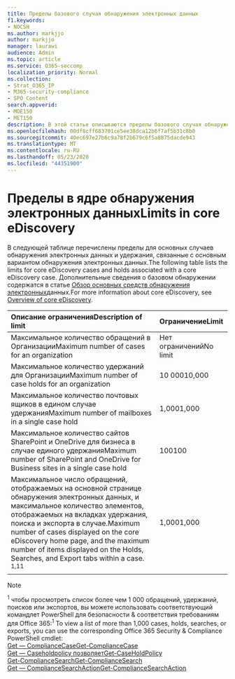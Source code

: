 ```yaml
---
title: Пределы базового случая обнаружения электронных данных
f1.keywords:
- NOCSH
ms.author: markjjo
author: markjjo
manager: laurawi
audience: Admin
ms.topic: article
ms.service: O365-seccomp
localization_priority: Normal
ms.collection:
- Strat_O365_IP
- M365-security-compliance
- SPO_Content
search.appverid:
- MOE150
- MET150
description: В этой статье описываются пределы базового случая обнаружения электронных данных в Microsoft 365.
ms.openlocfilehash: 00df8cff683701ce5ee38dca12b6f7af5b31c8b0
ms.sourcegitcommit: 40ec697e27b6c9a78f2b679c6f5a8875dacde943
ms.translationtype: MT
ms.contentlocale: ru-RU
ms.lasthandoff: 05/23/2020
ms.locfileid: "44351900"
---
```

# <a name="limits-in-core-ediscovery"></a><span data-ttu-id="0a0e7-103">Пределы в ядре обнаружения электронных данных</span><span class="sxs-lookup"><span data-stu-id="0a0e7-103">Limits in core eDiscovery</span></span>

<span data-ttu-id="0a0e7-104">В следующей таблице перечислены пределы для основных случаев обнаружения электронных данных и удержания, связанные с основным вариантом обнаружения электронных данных.</span><span class="sxs-lookup"><span data-stu-id="0a0e7-104">The following table lists the limits for core eDiscovery cases and holds associated with a core eDiscovery case.</span></span> <span data-ttu-id="0a0e7-105">Дополнительные сведения о базовом обнаружении содержатся в статье [Обзор основных средств обнаружения электронных](ediscovery-cases.md)данных.</span><span class="sxs-lookup"><span data-stu-id="0a0e7-105">For more information about core eDiscovery, see [Overview of core eDiscovery](ediscovery-cases.md).</span></span>
    
  |<span data-ttu-id="0a0e7-106">**Описание ограничения**</span><span class="sxs-lookup"><span data-stu-id="0a0e7-106">**Description of limit**</span></span>|<span data-ttu-id="0a0e7-107">**Ограничение**</span><span class="sxs-lookup"><span data-stu-id="0a0e7-107">**Limit**</span></span>|
  |:-----|:-----|
  |<span data-ttu-id="0a0e7-108">Максимальное количество обращений в Организации</span><span class="sxs-lookup"><span data-stu-id="0a0e7-108">Maximum number of cases for an organization</span></span>  <br/> |<span data-ttu-id="0a0e7-109">Нет ограничений</span><span class="sxs-lookup"><span data-stu-id="0a0e7-109">No limit</span></span>  <br/> |
  |<span data-ttu-id="0a0e7-110">Максимальное количество удержаний для Организации</span><span class="sxs-lookup"><span data-stu-id="0a0e7-110">Maximum number of case holds for an organization</span></span>  <br/> |<span data-ttu-id="0a0e7-111">10 000</span><span class="sxs-lookup"><span data-stu-id="0a0e7-111">10,000</span></span>  <br/> |
  |<span data-ttu-id="0a0e7-112">Максимальное количество почтовых ящиков в едином случае удержания</span><span class="sxs-lookup"><span data-stu-id="0a0e7-112">Maximum number of mailboxes in a single case hold</span></span>  <br/> |<span data-ttu-id="0a0e7-113">1,000</span><span class="sxs-lookup"><span data-stu-id="0a0e7-113">1,000</span></span>  <br/> |
  |<span data-ttu-id="0a0e7-114">Максимальное количество сайтов SharePoint и OneDrive для бизнеса в случае единого удержания</span><span class="sxs-lookup"><span data-stu-id="0a0e7-114">Maximum number of SharePoint and OneDrive for Business sites in a single case hold</span></span>  <br/> |<span data-ttu-id="0a0e7-115">100</span><span class="sxs-lookup"><span data-stu-id="0a0e7-115">100</span></span>  <br/> |
  |<span data-ttu-id="0a0e7-116">Максимальное число обращений, отображаемых на основной странице обнаружения электронных данных, и максимальное количество элементов, отображаемых на вкладках удержания, поиска и экспорта в случае.</span><span class="sxs-lookup"><span data-stu-id="0a0e7-116">Maximum number of cases displayed on the core eDiscovery home page, and the maximum number of items displayed on the Holds, Searches, and Export tabs within a case.</span></span> <span data-ttu-id="0a0e7-117"><sup>1,1</sup></span><span class="sxs-lookup"><span data-stu-id="0a0e7-117"><sup>1</sup></span></span> |<span data-ttu-id="0a0e7-118">1,000</span><span class="sxs-lookup"><span data-stu-id="0a0e7-118">1,000</span></span>|
  |||

   > [!NOTE]
   > <span data-ttu-id="0a0e7-119"><sup>1</sup> чтобы просмотреть список более чем 1 000 обращений, удержаний, поисков или экспортов, вы можете использовать соответствующий командлет PowerShell для безопасности & соответствия требованиям для Office 365:</span><span class="sxs-lookup"><span data-stu-id="0a0e7-119"><sup>1</sup> To view a list of more than 1,000 cases, holds, searches, or exports, you can use the corresponding Office 365 Security & Compliance PowerShell cmdlet:</span></span><br/> [<span data-ttu-id="0a0e7-120">Get — ComplianceCase</span><span class="sxs-lookup"><span data-stu-id="0a0e7-120">Get-ComplianceCase</span></span>](https://docs.microsoft.com/powershell/module/exchange/get-compliancecase) <br/> [<span data-ttu-id="0a0e7-121">Get — Caseholdpolicy позволяет</span><span class="sxs-lookup"><span data-stu-id="0a0e7-121">Get-CaseHoldPolicy</span></span>](https://docs.microsoft.com/powershell/module/exchange/get-caseholdpolicy)<br/> [<span data-ttu-id="0a0e7-122">Get-ComplianceSearch</span><span class="sxs-lookup"><span data-stu-id="0a0e7-122">Get-ComplianceSearch</span></span>](https://docs.microsoft.com/powershell/module/exchange/get-compliancesearch)<br/> [<span data-ttu-id="0a0e7-123">Get — ComplianceSearchAction</span><span class="sxs-lookup"><span data-stu-id="0a0e7-123">Get-ComplianceSearchAction</span></span>](https://docs.microsoft.com/powershell/module/exchange/get-compliancesearchaction)
